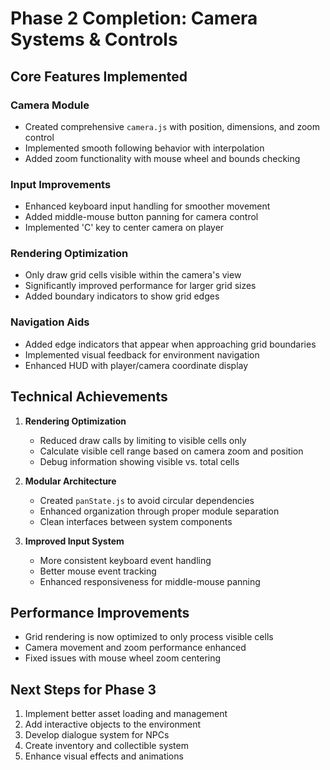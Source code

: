 # Phase 2 Completion: Camera Systems & Controls

## Core Features Implemented

### Camera Module
- Created comprehensive `camera.js` with position, dimensions, and zoom control
- Implemented smooth following behavior with interpolation
- Added zoom functionality with mouse wheel and bounds checking

### Input Improvements
- Enhanced keyboard input handling for smoother movement
- Added middle-mouse button panning for camera control
- Implemented 'C' key to center camera on player

### Rendering Optimization
- Only draw grid cells visible within the camera's view
- Significantly improved performance for larger grid sizes
- Added boundary indicators to show grid edges

### Navigation Aids
- Added edge indicators that appear when approaching grid boundaries
- Implemented visual feedback for environment navigation
- Enhanced HUD with player/camera coordinate display

## Technical Achievements

1. **Rendering Optimization**
   - Reduced draw calls by limiting to visible cells only
   - Calculate visible cell range based on camera zoom and position
   - Debug information showing visible vs. total cells

2. **Modular Architecture**
   - Created `panState.js` to avoid circular dependencies
   - Enhanced organization through proper module separation
   - Clean interfaces between system components

3. **Improved Input System**
   - More consistent keyboard event handling
   - Better mouse event tracking 
   - Enhanced responsiveness for middle-mouse panning

## Performance Improvements

- Grid rendering is now optimized to only process visible cells
- Camera movement and zoom performance enhanced
- Fixed issues with mouse wheel zoom centering

## Next Steps for Phase 3

1. Implement better asset loading and management
2. Add interactive objects to the environment
3. Develop dialogue system for NPCs
4. Create inventory and collectible system
5. Enhance visual effects and animations
